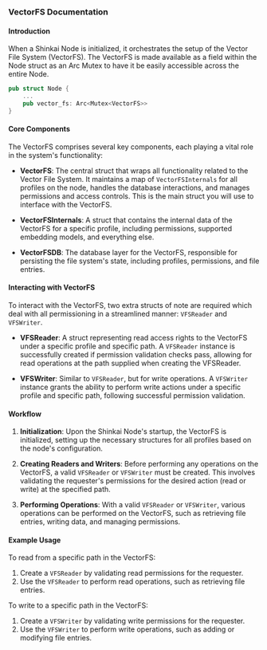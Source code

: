 ### VectorFS Documentation

#### Introduction

When a Shinkai Node is initialized, it orchestrates the setup of the Vector File System (VectorFS). The VectorFS is made available as a field within the Node struct as an Arc Mutex to have it be easily accessible across the entire Node.

```rust
pub struct Node {
    ...
    pub vector_fs: Arc<Mutex<VectorFS>>
}
```

#### Core Components

The VectorFS comprises several key components, each playing a vital role in the system's functionality:

- **VectorFS**: The central struct that wraps all functionality related to the Vector File System. It maintains a map of `VectorFSInternals` for all profiles on the node, handles the database interactions, and manages permissions and access controls. This is the main struct you will use to interface with the VectorFS.

- **VectorFSInternals**: A struct that contains the internal data of the VectorFS for a specific profile, including permissions, supported embedding models, and everything else.

- **VectorFSDB**: The database layer for the VectorFS, responsible for persisting the file system's state, including profiles, permissions, and file entries.

#### Interacting with VectorFS

To interact with the VectorFS, two extra structs of note are required which deal with all permissioning in a streamlined manner: `VFSReader` and `VFSWriter`.

- **VFSReader**: A struct representing read access rights to the VectorFS under a specific profile and specific path. A `VFSReader` instance is successfully created if permission validation checks pass, allowing for read operations at the path supplied when creating the VFSReader.

- **VFSWriter**: Similar to `VFSReader`, but for write operations. A `VFSWriter` instance grants the ability to perform write actions under a specific profile and specific path, following successful permission validation.

#### Workflow

1. **Initialization**: Upon the Shinkai Node's startup, the VectorFS is initialized, setting up the necessary structures for all profiles based on the node's configuration.

2. **Creating Readers and Writers**: Before performing any operations on the VectorFS, a valid `VFSReader` or `VFSWriter` must be created. This involves validating the requester's permissions for the desired action (read or write) at the specified path.

3. **Performing Operations**: With a valid `VFSReader` or `VFSWriter`, various operations can be performed on the VectorFS, such as retrieving file entries, writing data, and managing permissions.

#### Example Usage

To read from a specific path in the VectorFS:

1. Create a `VFSReader` by validating read permissions for the requester.
2. Use the `VFSReader` to perform read operations, such as retrieving file entries.

To write to a specific path in the VectorFS:

1. Create a `VFSWriter` by validating write permissions for the requester.
2. Use the `VFSWriter` to perform write operations, such as adding or modifying file entries.

```

```
